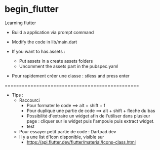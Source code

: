 # begin_flutter
Learning flutter

- Build a application via prompt command
- Modify the code in lib/main.dart
- If you want to has assets :
   - Put assets in a create assets folders
   - Uncomment the assets part in the pubspec.yaml

- Pour rapidement créer une classe : stless and press enter




 ===============================================

- Tips : 
   -   Raccourci
       -   Pour formater le code ==> alt + shift + f
       -   Pour dupliqué une partie de code ==> alt + shift + fleche du bas
       -   Possibilité d'extraire un widget afin de l'utiliser dans plusieur page : cliquer sur le widget puis l'ampoule puis extract widget.
       - test
   - Pour essayer petit partie de code : Dartpad.dev
   - Il y a une list d'Icon disponible, visible sur                
       -   https://api.flutter.dev/flutter/material/Icons-class.html
